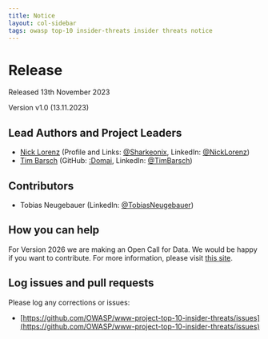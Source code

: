 ```yaml
---
title: Notice
layout: col-sidebar
tags: owasp top-10 insider-threats insider threats notice
---
```


# Release

Released 13th November 2023

Version v1.0 (13.11.2023)

## Lead Authors and Project Leaders

- [Nick Lorenz](mailto:nick.lorenz@owasp.org) (Profile and Links: [@Sharkeonix](http://sharkeonix.com), LinkedIn: [@NickLorenz](https://www.linkedin.com/in/nicklorenz))
- [Tim Barsch](mailto:tim.barsch@owasp.org) (GitHub: [:Domai](https://github.com/domai-tb), LinkedIn: [@TimBarsch](https://www.linkedin.com/in/domai-tb))

## Contributors

- Tobias Neugebauer (LinkedIn: [@TobiasNeugebauer](https://www.linkedin.com/in/tobiasneugebauer))

## How you can help

For Version 2026 we are making an Open Call for Data. We would be happy if you want to contribute.
For more information, please visit [this site](./INT_2023-Open_Call_for_Data.md).

## Log issues and pull requests

Please log any corrections or issues:

- [https://github.com/OWASP/www-project-top-10-insider-threats/issues](https://github.com/OWASP/www-project-top-10-insider-threats/issues)
